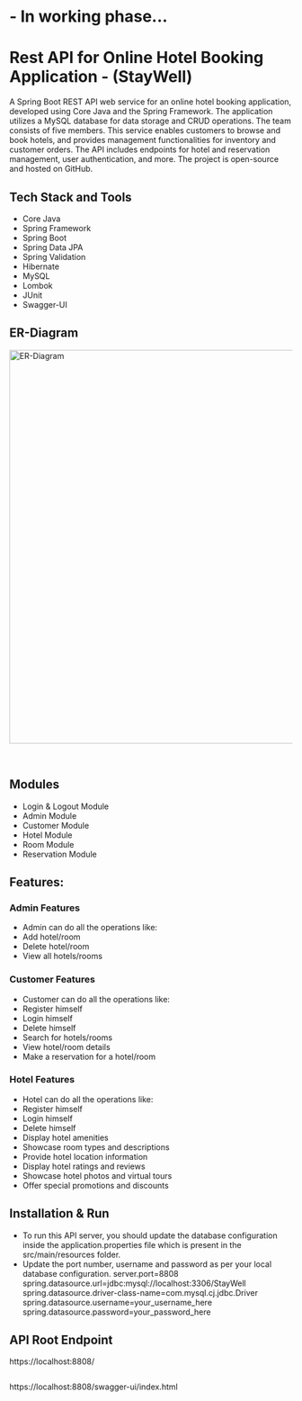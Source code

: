 # - In working phase...

# Rest API for Online Hotel Booking Application - (StayWell)

A Spring Boot REST API web service for an online hotel booking application, developed using Core Java and the Spring Framework. The application utilizes a MySQL database for data storage and CRUD operations. The team consists of five members. This service enables customers to browse and book hotels, and provides management functionalities for inventory and customer orders. The API includes endpoints for hotel and reservation management, user authentication, and more. The project is open-source and hosted on GitHub.

    
## Tech Stack and Tools
- Core Java
- Spring Framework
- Spring Boot
- Spring Data JPA
- Spring Validation
- Hibernate
- MySQL
- Lombok
- JUnit
- Swagger-UI


## ER-Diagram
<p>
        <img
        align="center"
        src=""
        alt="ER-Diagram"
        width="700"
        style="display: block"/>
    </p>
    <br>

## Modules
- Login & Logout Module
- Admin Module
- Customer Module
- Hotel Module
- Room Module
- Reservation Module

## Features:
### Admin Features
 - Admin can do all the operations like:
 - Add hotel/room
 - Delete hotel/room
 - View all hotels/rooms
 
### Customer Features
 - Customer can do all the operations like:
 - Register himself
 - Login himself
 - Delete himself
 - Search for hotels/rooms
 - View hotel/room details
 - Make a reservation for a hotel/room

### Hotel Features
 - Hotel can do all the operations like:
 - Register himself
 - Login himself
 - Delete himself
 - Display hotel amenities
 - Showcase room types and descriptions
 - Provide hotel location information
 - Display hotel ratings and reviews
 - Showcase hotel photos and virtual tours
 - Offer special promotions and discounts
  
## Installation & Run
- To run this API server, you should update the database configuration inside the application.properties file which is present in the src/main/resources folder.
- Update the port number, username and password as per your local database configuration.
server.port=8808
spring.datasource.url=jdbc:mysql://localhost:3306/StayWell
spring.datasource.driver-class-name=com.mysql.cj.jdbc.Driver
spring.datasource.username=your_username_here
spring.datasource.password=your_password_here

## API Root Endpoint

https://localhost:8808/
```
```
https://localhost:8808/swagger-ui/index.html
```
